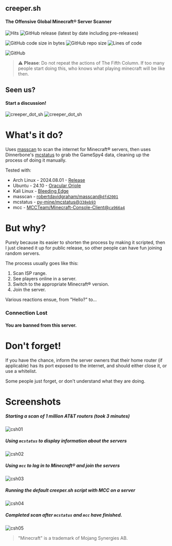 ## creeper.sh
#### The Offensive Global Minecraft® Server Scanner

![Hits](https://hits.seeyoufarm.com/api/count/incr/badge.svg?url=https%3A%2F%2Fgithub.com%2FObscenityIB%2Fcreeper&count_bg=%23FF00FF&icon=minetest.svg&icon_color=%2300FF00&title=hits&edge_flat=false)
![GitHub release (latest by date including pre-releases)](https://img.shields.io/github/v/release/ObscenityIB/creeper?color=FF00FF&include_prereleases&logo=minetest&logoColor=00FF00)

![GitHub code size in bytes](https://img.shields.io/github/languages/code-size/ObscenityIB/creeper?color=FF00FF&logo=minetest&logoColor=00FF00)
![GitHub repo size](https://img.shields.io/github/repo-size/ObscenityIB/creeper?color=FF00FF&logo=minetest&logoColor=00FF00)
![Lines of code](https://img.shields.io/endpoint?url=https://ghloc.vercel.app/api/ObscenityIB/creeper/badge?&color=FF00FF&logo=minetest&logoColor=00FF00)

![GitHub](https://img.shields.io/github/license/ObscenityIB/creeper?color=FF00FF&logo=minetest&logoColor=00FF00)


> :warning: **Please**: Do not repeat the actions of The Fifth Column. If too many people start doing this, who knows what playing minecraft will be like then.


## Seen us?
#### Start a discussion!
![creeper_dot_sh](https://user-images.githubusercontent.com/6983255/111061985-463c9d00-84fa-11eb-98e1-b175faa6aaef.png)
![creeper_dot_sh](https://user-images.githubusercontent.com/6983255/111061986-49d02400-84fa-11eb-83cf-7888568c9ef2.png)


# What's it do?
Uses [masscan](https://github.com/robertdavidgraham/masscan/) to scan the internet for Minecraft® servers,
then uses Dinnerbone's [mcstatus](https://github.com/py-mine/mcstatus) to grab the GameSpy4 data,
cleaning up the process of doing it manually.

Tested with:
- Arch Linux - 2024.08.01 - [Release](https://archlinux.org/download/)
- Ubuntu - 24.10 - [Oracular Oriole](https://cdimage.ubuntu.com/daily-live/current/)
- Kali Linux - [Bleeding Edge](https://cdimage.kali.org/kali-images/kali-weekly/)
- masscan - [robertdavidgraham/masscan@`dfd2001`](https://github.com/robertdavidgraham/masscan/commit/dfd20019c2fe06b915165324e808652ccddba723)
- mcstatus - [py-mine/mcstatus@`338eb93`](https://github.com/py-mine/mcstatus/commit/338eb931bf0650cf58fa67036193dcaa0dc76797)
- mcc - [MCCTeam/Minecraft-Console-Client@`ca966a4`](https://github.com/MCCTeam/Minecraft-Console-Client/commit/ca966a464c2262a7b51f6395fe901b12b832e7ee)

# But why?
Purely because its easier to shorten the process by making it scripted, then I just cleaned it up for
public release, so other people can have fun joining random servers.

The process usually goes like this:
1. Scan ISP range.
2. See players online in a server.
3. Switch to the appropriate Minecraft® version.
4. Join the server.

Various reactions ensue, from "Hello?" to...

### Connection Lost
#### You are banned from this server.

# Don't forget!
If you have the chance, inform the server owners that their home router (if applicable) has its port
exposed to the internet, and should either close it, or use a whitelist.

Some people just forget, or don't understand what they are doing. 

# Screenshots
##### Starting a scan of 1 million AT&T routers (took 3 minutes)
![csh01](https://user-images.githubusercontent.com/6983255/111035107-f368d400-846c-11eb-8c88-670e83d16077.png)

##### Using `mcstatus` to display information about the servers
![csh02](https://user-images.githubusercontent.com/6983255/111035136-1bf0ce00-846d-11eb-8d37-93c90eede5bf.png)

##### Using `mcc` to log in to Minecraft® and join the servers
![csh03](https://user-images.githubusercontent.com/6983255/111035182-55293e00-846d-11eb-86d9-efbfbaed53ae.png)

##### Running the default creeper.sh script with MCC on a server
![csh04](https://user-images.githubusercontent.com/6983255/111035263-ae916d00-846d-11eb-95e4-d19cedbcce7c.png)

##### Completed scan after `mcstatus` and `mcc` have finished.
![csh05](https://user-images.githubusercontent.com/6983255/111035361-48f1b080-846e-11eb-9268-2043acfdc7a2.png)






>"Minecraft" is a trademark of Mojang Synergies AB.
